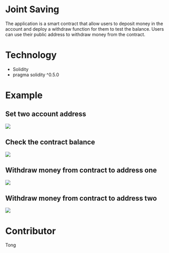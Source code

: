 # Joint Saving
The application is a smart contract that allow users to deposit money in the account and deploy a withdraw function for them to test the balance.
Users can use their public address to withdraw money from the contract.

# Technology
- Solidity
- pragma solidity ^0.5.0

# Example
## Set two account address
![](../main/Execution_Results/image1.png)
## Check the contract balance
![](../main/Execution_Results/image2.png)
## Withdraw money from contract to address one
![](../main/Execution_Results/image3.png)
## Withdraw money from contract to address two
![](../main/Execution_Results/image4.png)

# Contributor
Tong
